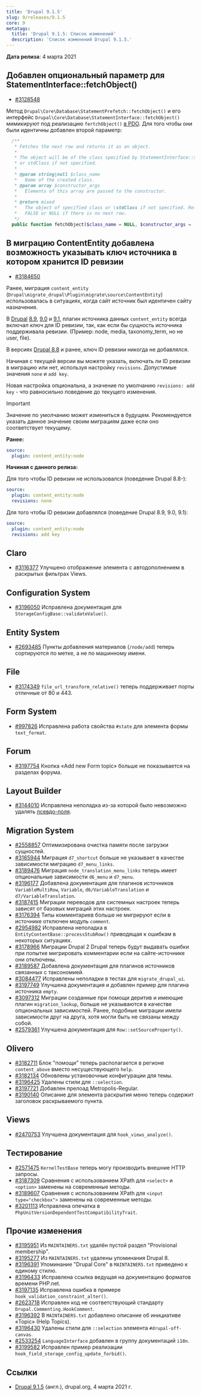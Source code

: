 ```yaml
---
title: 'Drupal 9.1.5'
slug: 9/releases/9.1.5
core: 9
metatags:
  title: 'Drupal 9.1.5: Список изменений'
  description: 'Список изменений Drupal 9.1.5.'
---
```


**Дата релиза**: 4 марта 2021

## Добавлен опциональный параметр для StatementInterface::fetchObject()

- [#3128548](https://www.drupal.org/project/drupal/issues/3128548)

Метод `Drupal\Core\Database\StatementPrefetch::fetchObject()` и его интерфейс `Drupal\Core\Database\StatementInterface::fetchObject()` мимикируют под реализацию `fertchObject()` [в PDO](https://www.php.net/manual/en/pdostatement.fetchobject.php). Для того чтобы они были идентичны добавлен второй параметр:

```php
  /**
   * Fetches the next row and returns it as an object.
   *
   * The object will be of the class specified by StatementInterface::setFetchMode()
   * or stdClass if not specified.
   *
   * @param string|null $class_name
   *   Name of the created class.
   * @param array $constructor_args
   *   Elements of this array are passed to the constructor.
   *
   * @return mixed
   *   The object of specified class or \stdClass if not specified. Returns
   *   FALSE or NULL if there is no next row.
   */
  public function fetchObject($class_name = NULL, $constructor_args = []);
```

## В миграцию ContentEntity добавлена возможность указывать ключ источника в котором хранится ID ревизии

- [#3184650](https://www.drupal.org/project/drupal/issues/3184650) 

Ранее, миграция `content_entity` (`Drupal\migrate_drupal\Plugin\migrate\source\ContentEntity`) использовалась в ситуациях, когда сайт источник был идентичен сайту назначения.

В [Drupal](../../../../index.md) [8.9](../../../../8/releases/8.9.x/8.9.0/index.md), [9.0](../../9.0.x/9.0.0/index.md) и [9.1](../9.1.0/index.md), плагин источника данных `content_entity` всегда включал ключ для ID ревизии, так, как если бы сущность источника поддерживала ревизии. (Пример: node, media, taxonomy_term, но не user, file).

В версиях [Drupal 8.8](../../../../8/releases/8.8.x/8.8.0/index.md) и ранее, ключ ID ревизии никогда не добавлялся.

Начиная с текущей версии вы можете указать, включать ли ID ревизии в миграцию или нет, используя настройку `revisions`. Допустимые значения `none` и `add key`.

Новая настройка опциональна, а значение по умолчанию `revisions: add key` - что равносильно поведение до текущего изменения.

> [!IMPORTANT]
> Значение по умолчанию может измениться в будущем. Рекомендуется указать данное значение своим миграциям даже если оно соответствует текущему.

**Ранее:**

```yaml
source:
  plugin: content_entity:node
```

**Начиная с данного релиза:**

Для того чтобы ID ревизии не использовался (поведение Drupal 8.8-):

```yaml
source:
  plugin: content_entity:node
  revisions: none
```

Для того чтобы ID ревизии добавлялся (поведение Drupal 8.9, 9.0, 9.1):

```yaml
source:
  plugin: content_entity:node
  revisions: add key
```

## Claro

- [#3116377](https://www.drupal.org/project/drupal/issues/3116377) Улучшено отображение элемента с автодополнением в раскрытых фильтрах Views.

## Configuration System

- [#3196050](https://www.drupal.org/project/drupal/issues/3196050) Исправлена документация для `StorageConfigBase::validateValue()`.

## Entity System

- [#2693485](https://www.drupal.org/project/drupal/issues/2693485) Пункты добавления материалов (`/node/add`) теперь сортируются по метке, а не по машинному имени.

## File

- [#3174349](https://www.drupal.org/project/drupal/issues/3174349) `file_url_transform_relative()` теперь поддерживает порты отличные от 80 и 443.

## Form System

- [#997826](https://www.drupal.org/project/drupal/issues/997826) Исправлена работа свойства `#state` для элемента формы `text_format`.

## Forum

- [#3197754](https://www.drupal.org/project/drupal/issues/3197754) Кнопка «Add new Form topic» больше не показывается на разделах форума.

## Layout Builder

- [#3144010](https://www.drupal.org/project/drupal/issues/3144010) Исправлена неполадка из-за которой было невозможно удалять [псевдо-поля](../../../hooks/extra-fields/index.md).

## Migration System

- [#2558857](https://www.drupal.org/project/drupal/issues/2558857) Оптимизирована очистка памяти после загрузки сущностей.
- [#3165944](https://www.drupal.org/project/drupal/issues/3165944) Миграция `d7_shortcut` больше не указывает в качестве зависимости миграцию `d7_menu_links`.
- [#3189476](https://www.drupal.org/project/drupal/issues/3189476) Миграция `node_translation_menu_links` теперь имеет опциональные зависимости `d6_menu` и `d7_menu`.
- [#3196177](https://www.drupal.org/project/drupal/issues/3196177) Добавлена документация для плагинов источников `VariableMultiRow`, `Variable`, `d6/VariableTranslation` и `d7/VariableTranslation`.
- [#3187415](https://www.drupal.org/project/drupal/issues/3187415) Миграции переводов для системных настроек теперь зависят от базовых миграций этих настроек.
- [#3176394](https://www.drupal.org/project/drupal/issues/3176394) Типы комментариев больше не мигрируют если в источнике отключен модуль `comment`.
- [#2954982](https://www.drupal.org/project/drupal/issues/2954982) Исправлена неполадка в `EntityContentBase::processStubRow()` приводящая к ошибкам в некоторых ситуациях.
- [#3178966](https://www.drupal.org/project/drupal/issues/3178966) Миграции Drupal 2 Drupal теперь будут выдавать ошибки при попытке мигрировать комментарии если на сайте-источнике они отключены.
- [#3189587](https://www.drupal.org/project/drupal/issues/3189587) Добавлена документация для плагинов источников связанных с таксономией.
- [#3084477](https://www.drupal.org/project/drupal/issues/3084477) Исправлены неполадки в тестах для `migrate_drupal_ui`.
- [#3197749](https://www.drupal.org/project/drupal/issues/3197749) Улучшена документация и добавлен пример для плагина источника `empty`.
- [#3097312](https://www.drupal.org/project/drupal/issues/3097312) Миграции созданные при помощи деритив и имеющие плагин `migration_lookup`, больше не указываются в качестве опциональных зависимостей. Ранее, подобные миграции имели зависимости друг на друга, хотя могли быть не связаны между собой.
- [#2579361](https://www.drupal.org/project/drupal/issues/2579361) Улучшена документация для `Row::setSourceProperty()`.

## Olivero

- [#3182711](https://www.drupal.org/project/drupal/issues/3182711) Блок "помощи" теперь располагается в регионе `content_above` вместо несуществующего `help`.
- [#3182134](https://www.drupal.org/project/drupal/issues/3182134) Обновлены установочные конфигурации для темы.
- [#3196425](https://www.drupal.org/project/drupal/issues/3196425) Удалены стили для `::selection`.
- [#3197721](https://www.drupal.org/project/drupal/issues/3197721) Добавлен прелоад Metropolis-Regular.
- [#3190140](https://www.drupal.org/project/drupal/issues/3190140) Описание для элемента раскрытия меню теперь содержит заголовок раскрываемого пункта.

## Views

- [#2470753](https://www.drupal.org/project/drupal/issues/2470753) Улучшена документация для `hook_views_analyze()`.

## Тестирование

- [#2571475](https://www.drupal.org/project/drupal/issues/2571475) `KernelTestBase` теперь могу производить внешние HTTP запросы.
- [#3187309](https://www.drupal.org/project/drupal/issues/3187309) Сравнения с использованием XPath для `<select>` и `<option>` заменены на современные методы.
- [#3189607](https://www.drupal.org/project/drupal/issues/3189607) Сравнения с использованием XPath для `<input type="checkbox">` заменены на современные методы.
- [#3201113](https://www.drupal.org/project/drupal/issues/3201113) Исправлена опечатка в `PhpUnitVersionDependentTestCompatibilityTrait`.

## Прочие изменения

- [#3195951](https://www.drupal.org/project/drupal/issues/3195951) Из `MAINTAINERS.txt` удалён пустой раздел "Provisional membership".
- [#3195277](https://www.drupal.org/project/drupal/issues/3195277) Из `MAINTAINERS.txt` удалены упоминания Drupal 8.
- [#3196391](https://www.drupal.org/project/drupal/issues/3196391) Упоминание "Drupal Core" в `MAINTAINERS.txt` приведено к единому стилю.
- [#3196433](https://www.drupal.org/project/drupal/issues/3196433) Исправлена ссылка ведущая на документацию форматов времени PHP.net.
- [#3197135](https://www.drupal.org/project/drupal/issues/3197135) Исправлена ошибка в примере `hook_validation_constraint_alter()`.
- [#2623718](https://www.drupal.org/project/drupal/issues/2623718) Исправлен код не соответствующий стандарту `Drupal.Commenting.HookComment`.
- [#3196392](https://www.drupal.org/project/drupal/issues/3196392) В `MAINTAINERS.txt` добавлено описание об инициативе «Topic» (Help Topics).
- [#3196430](https://www.drupal.org/project/drupal/issues/3196430) Удалены стили для `::selection` элемента `#drupal-off-canvas`.
- [#2533254](https://www.drupal.org/project/drupal/issues/2533254) `LanguageInterface` добавлен в группу документаций `i18n`.
- [#3199582](https://www.drupal.org/project/drupal/issues/3199582) Исправлен пример реализации `hook_field_storage_config_update_forbid()`.

## Ссылки

- [Drupal 9.1.5](https://www.drupal.org/project/drupal/releases/9.1.5) (англ.), drupal.org, 4 марта 2021 г.

